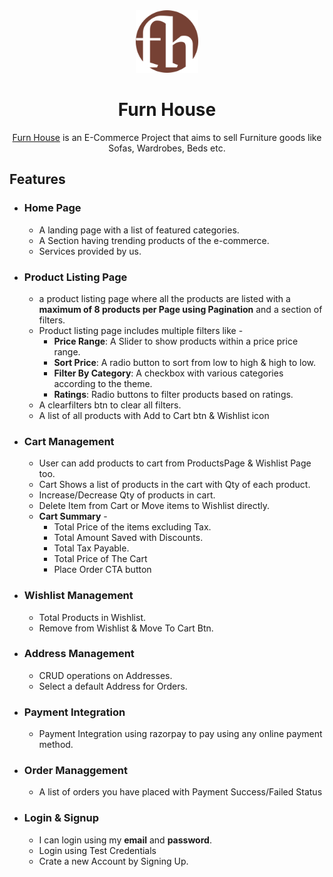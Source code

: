 <div align="center">
  <img src="/public/assets/android-chrome-512x512.png" height="100" width="100" alt="logo"/>
  <h1>Furn House</h1>
  <p> <a href="https://furnhouse.tusharcodes.tech">Furn House</a> is an E-Commerce Project that aims to sell Furniture goods like Sofas, Wardrobes, Beds etc.</p>
 </div>

## Features
- ### Home Page
  - A landing page with a list of featured categories.
  - A Section having trending products of the e-commerce.
  - Services provided by us.

- ### Product Listing Page
  - a product listing page where all the products are listed with a **maximum of 8 products per Page using Pagination** and a section of filters.
  - Product listing page includes multiple filters like - 
    - **Price Range**: A Slider to show products within a price price range.
    - **Sort Price**: A radio button to sort from low to high & high to low.
    - **Filter By Category**: A checkbox with various categories according to the theme.
    - **Ratings**: Radio buttons to filter products based on ratings.
  - A clearfilters btn to clear all filters.
  - A list of all products with Add to Cart btn & Wishlist icon
 
 - ### Cart Management
   - User can add products to cart from ProductsPage & Wishlist Page too.
   - Cart Shows a list of products in the cart with Qty of each product.
   - Increase/Decrease Qty of products in cart.
   - Delete Item from Cart or Move items to Wishlist directly.
   - **Cart Summary** -
      - Total Price of the items excluding Tax.
      - Total Amount Saved with Discounts.
      - Total Tax Payable.
      - Total Price of The Cart
      - Place Order CTA button

  - ### Wishlist Management
      - Total Products in Wishlist.
      - Remove from Wishlist & Move To Cart Btn.

  - ### Address Management
      - CRUD operations on Addresses. 
      - Select a default Address for Orders.

  - ### Payment Integration 
      - Payment Integration using razorpay to pay using any online payment method.

  - ### Order Managgement
      - A list of orders you have placed with Payment Success/Failed Status
  
  - ### Login & Signup
      - I can login using my **email** and **password**.
      - Login using Test Credentials
      - Crate a new Account by Signing Up.
